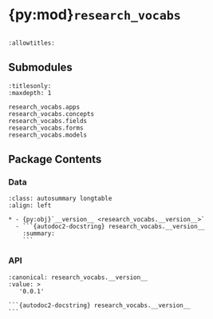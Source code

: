 # {py:mod}`research_vocabs`

```{py:module} research_vocabs
```

```{autodoc2-docstring} research_vocabs
:allowtitles:
```

## Submodules

```{toctree}
:titlesonly:
:maxdepth: 1

research_vocabs.apps
research_vocabs.concepts
research_vocabs.fields
research_vocabs.forms
research_vocabs.models
```

## Package Contents

### Data

````{list-table}
:class: autosummary longtable
:align: left

* - {py:obj}`__version__ <research_vocabs.__version__>`
  - ```{autodoc2-docstring} research_vocabs.__version__
    :summary:
    ```
````

### API

````{py:data} __version__
:canonical: research_vocabs.__version__
:value: >
   '0.0.1'

```{autodoc2-docstring} research_vocabs.__version__
```

````

